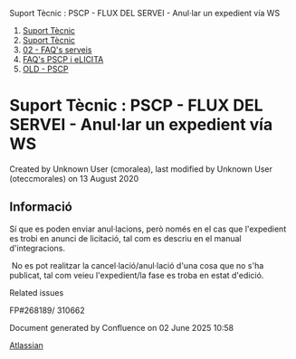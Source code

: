 Suport Tècnic : PSCP - FLUX DEL SERVEI - Anul·lar un expedient vía WS  

1.  [Suport Tècnic](index.md)
2.  [Suport Tècnic](13893782.md)
3.  [02 - FAQ's serveis](26313393.md)
4.  [FAQ's PSCP i eLICITA](28705587.md)
5.  [OLD - PSCP](OLD---PSCP_93356826.md)

Suport Tècnic : PSCP - FLUX DEL SERVEI - Anul·lar un expedient vía WS
=====================================================================

Created by Unknown User (cmoralea), last modified by Unknown User (oteccmorales) on 13 August 2020

Informació
----------

Sí que es poden enviar anul·lacions, però només en el cas que l'expedient es trobi en anunci de licitació, tal com es descriu en el manual d'integracions.

  

 No es pot realitzar la cancel·lació/anul·lació d'una cosa que no s'ha publicat, tal com veieu l'expedient/la fase es troba en estat d'edició.

  

  

Related issues

FP#268189/ 310662 

Document generated by Confluence on 02 June 2025 10:58

[Atlassian](http://www.atlassian.com/)